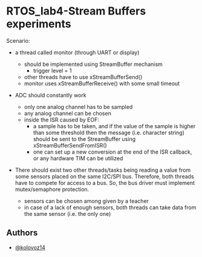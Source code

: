
# RTOS_lab4-Stream Buffers experiments

Scenario:
* a thread called monitor (through UART or display)
  * should be implemented using StreamBuffer mechanism
      * trigger level = 1
  * other threads have to use xStreamBufferSend()
  * monitor uses xStreamBufferReceive() with some small timeout
* ADC should constantly work
  * only one analog channel has to be sampled
  * any analog channel can be chosen
  * inside the ISR caused by EOF:
    * a sample has to be taken, and if the value of the sample is higher than some threshold then the message (i.e. character string) should be sent to the StreamBuffer using xStreamBufferSendFromISR()
    * one can set up a new conversion at the end of the ISR callback, or any hardware TIM can be utilized

* There should exist two other threads/tasks being reading a value from some sensors placed on the same I2C/SPI bus. Therefore, both threads have to compete for access to a bus. So, the bus driver must implement mutex/semaphore protection.
  * sensors can be chosen among given by a teacher
  * in case of a lack of enough sensors, both threads can take data from the same sensor (i.e. the only one)


## Authors

- [@kolovoz14](https://github.com/kolovoz14)

